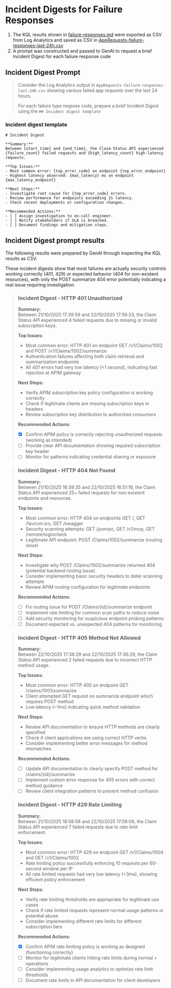 # Incident Digests for Failure Responses
1. The KQL results shown in [failure-responses.md](failure-responses.md) were exported as CSV from Log Analytics and saved as CSV in [AppRequests-failure-responses-last-24h.csv](AppRequests-failure-responses-last-24h.csv)
2. A prompt was constructed and passed to GenAI to request a brief Incident Digest for each failure response code

## Incident Digest Prompt
> Consider the Log Analytics output in `AppRequests-failure-responses-last-24h.csv` showing various failed app requests over the last 24 hours.
>
> For each failure type respose code, prepare a brief Incident Digest using the `## Incident digest template`

### Incident digest template
```
# Incident Digest

**Summary:**  
Between {start_time} and {end_time}, the Claim Status API experienced {failure_count} failed requests and {high_latency_count} high-latency requests.

**Top Issues:**
- Most common error: {top_error_code} on endpoint {top_error_endpoint}
- Highest latency observed: {max_latency} ms on endpoint {max_latency_endpoint}

**Next Steps:**
- Investigate root cause for {top_error_code} errors.
- Review performance for endpoints exceeding 2s latency.
- Check recent deployments or configuration changes.

**Recommended Actions:**
- [ ] Assign investigation to on-call engineer.
- [ ] Notify stakeholders if SLA is breached.
- [ ] Document findings and mitigation steps.
```

## Incident Digest prompt results
The following results were prepared by GenAI through inspecting the KQL results as CSV.

These incident digests show that most failures are actually security controls working correctly (401, 429) or expected behavior (404 for non-existent resources), with only the POST summarize 404 error potentially indicating a real issue requiring investigation.

> ### Incident Digest - HTTP 401 Unauthorized
> 
> **Summary:**  
> Between 21/10/2025 17:39:59 and 22/10/2025 17:56:33, the Claim Status API experienced 4 failed requests due to missing or invalid subscription keys.
> 
> **Top Issues:**
> - Most common error: HTTP 401 on endpoint GET /v1/Claims/1002 and POST /v1/Claims/1002/summarize
> - Authentication failures affecting both claim retrieval and summarization endpoints
> - All 401 errors had very low latency (<1 second), indicating fast rejection at APIM gateway
> 
> **Next Steps:**
> - Verify APIM subscription key policy configuration is working correctly
> - Check if legitimate clients are missing subscription keys in headers
> - Review subscription key distribution to authorized consumers
> 
> **Recommended Actions:**
> - [x] Confirm APIM policy is correctly rejecting unauthorized requests (working as intended)
> - [ ] Provide clear API documentation showing required subscription key header
> - [ ] Monitor for patterns indicating credential sharing or exposure

> ### Incident Digest - HTTP 404 Not Found
> 
> **Summary:**  
> Between 21/10/2025 18:39:35 and 22/10/2025 16:51:16, the Claim Status API experienced 25+ failed requests for non-existent endpoints and resources.
> 
> **Top Issues:**
> - Most common error: HTTP 404 on endpoints GET /, GET /favicon.ico, GET /swagger
> - Security scanning attempts: GET /jsonrpc, GET /v1/mcp, GET /remote/logincheck
> - Legitimate API endpoint: POST /Claims/1002/summarize (routing issue)
> 
> **Next Steps:**
> - Investigate why POST /Claims/1002/summarize returned 404 (potential backend routing issue)
> - Consider implementing basic security headers to deter scanning attempts
> - Review APIM routing configuration for legitimate endpoints
> 
> **Recommended Actions:**
> - [ ] Fix routing issue for POST /Claims/{id}/summarize endpoint
> - [ ] Implement rate limiting for common scan paths to reduce noise
> - [ ] Add security monitoring for suspicious endpoint probing patterns
> - [ ] Document expected vs. unexpected 404 patterns for monitoring

> ### Incident Digest - HTTP 405 Method Not Allowed
> 
> **Summary:**  
> Between 22/10/2025 17:36:29 and 22/10/2025 17:36:29, the Claim Status API experienced 2 failed requests due to incorrect HTTP method usage.
> 
> **Top Issues:**
> - Most common error: HTTP 405 on endpoint GET /claims/1001/summarize
> - Client attempted GET request on summarize endpoint which requires POST method
> - Low latency (~1ms) indicating quick method validation
> 
> **Next Steps:**
> - Review API documentation to ensure HTTP methods are clearly specified
> - Check if client applications are using correct HTTP verbs
> - Consider implementing better error messages for method mismatches
> 
> **Recommended Actions:**
> - [ ] Update API documentation to clearly specify POST method for /claims/{id}/summarize
> - [ ] Implement custom error response for 405 errors with correct method guidance
> - [ ] Review client integration patterns to prevent method confusion

> ### Incident Digest - HTTP 429 Rate Limiting
> 
> **Summary:**  
> Between 21/10/2025 18:58:58 and 22/10/2025 17:56:06, the Claim Status API experienced 7 failed requests due to rate limit enforcement.
> 
> **Top Issues:**
> - Most common error: HTTP 429 on endpoint GET /v1/Claims/1004 and GET /v1/Claims/1002
> - Rate limiting policy successfully enforcing 10 requests per 60-second window per IP
> - All rate limited requests had very low latency (<3ms), showing efficient policy enforcement
> 
> **Next Steps:**
> - Verify rate limiting thresholds are appropriate for legitimate use cases
> - Check if rate limited requests represent normal usage patterns or potential abuse
> - Consider implementing different rate limits for different subscription tiers
> 
> **Recommended Actions:**
> - [x] Confirm APIM rate limiting policy is working as designed (functioning correctly)
> - [ ] Monitor for legitimate clients hitting rate limits during normal > operations
> - [ ] Consider implementing usage analytics to optimize rate limit thresholds
> - [ ] Document rate limits in API documentation for client developers
